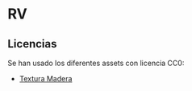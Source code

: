 # RV
## Licencias
Se han usado los diferentes assets con licencia CC0:
* [Textura Madera](https://polyhaven.com/a/laminate_floor_02)